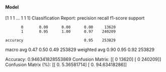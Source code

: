 #### Model
[1 1 1 ... 1 1 1]
Classification Report:
              precision    recall  f1-score   support

           0       0.00      0.00      0.00     13620
           1       0.95      1.00      0.97    240209

    accuracy                           0.95    253829
   macro avg       0.47      0.50      0.49    253829
weighted avg       0.90      0.95      0.92    253829

Accuracy: 0.946341828553869
Confusion Matrix:
[[     0  13620]
 [     0 240209]]
Confusion Matrix (%):
[[ 0.          5.36581714]
 [ 0.         94.63418286]]
